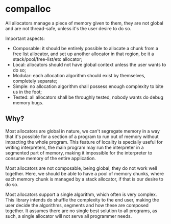 # compalloc

All allocators manage a piece of memory given to them,
they are not global and are not thread-safe,
unless it's the user desire to do so.

Important aspects:
 - Composable: it should be entirely possible to allocate a chunk from a free list allocator,
and set up another allocator in that region, be it a stack/pool/free-list/etc allocator;
 - Local: allocators should not have global context unless the user wants to do so;
 - Modular: each allocation algorithm should exist by themselves, completely separate;
 - Simple: no allocation algorithm shall possess enough complexity to bite us in the foot;
 - Tested: all allocators shall be throughly tested, nobody wants do debug memory bugs.


## Why?

Most allocators are global in nature, we can't segregate memory
in a way that it's possible for a section of a program to run out
of memory without impacting the whole program. This feature of locality
is specially useful for writing interpreters, the main program may
run the interpreter in a segmented part of memory, making it impossible
for the interpreter to consume memory of the entire application.

Most allocators are not composable, being global, they do not work well
together. Here, we should be able to have a pool of memory chunks, where
each memory chunk is managed by a stack allocator, if that is our desire
to do so.

Most allocators support a single algorithm, which often is very complex.
This library intends do shuffle the complexity to the end user, making
the user decide the algorithms, segments and how these are composed together.
It assumes there are no single best solution to all programs, as such,
a single allocator will not serve all programmer needs.
